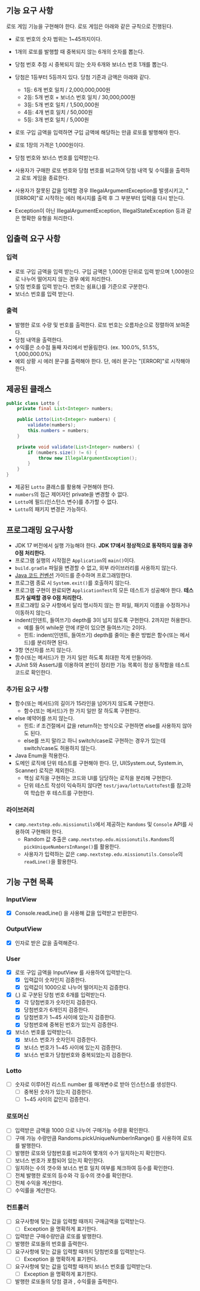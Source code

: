 ## 기능 요구 사항

로또 게임 기능을 구현해야 한다. 로또 게임은 아래와 같은 규칙으로 진행된다.

- 로또 번호의 숫자 범위는 1~45까지이다.
- 1개의 로또를 발행할 때 중복되지 않는 6개의 숫자를 뽑는다.
- 당첨 번호 추첨 시 중복되지 않는 숫자 6개와 보너스 번호 1개를 뽑는다.
- 당첨은 1등부터 5등까지 있다. 당첨 기준과 금액은 아래와 같다.
    - 1등: 6개 번호 일치 / 2,000,000,000원
    - 2등: 5개 번호 + 보너스 번호 일치 / 30,000,000원
    - 3등: 5개 번호 일치 / 1,500,000원
    - 4등: 4개 번호 일치 / 50,000원
    - 5등: 3개 번호 일치 / 5,000원
  


- 로또 구입 금액을 입력하면 구입 금액에 해당하는 만큼 로또를 발행해야 한다.
- 로또 1장의 가격은 1,000원이다.
- 당첨 번호와 보너스 번호를 입력받는다.
- 사용자가 구매한 로또 번호와 당첨 번호를 비교하여 당첨 내역 및 수익률을 출력하고 로또 게임을 종료한다.
- 사용자가 잘못된 값을 입력할 경우 IllegalArgumentException를 발생시키고, "[ERROR]"로 시작하는 에러 메시지를 출력 후 그 부분부터 입력을 다시 받는다.
- Exception이 아닌 IllegalArgumentException, IllegalStateException 등과 같은 명확한 유형을 처리한다.


## 입출력 요구 사항

### 입력
- 로또 구입 금액을 입력 받는다. 구입 금액은 1,000원 단위로 입력 받으며 1,000원으로 나누어 떨어지지 않는 경우 예외 처리한다.
- 당첨 번호를 입력 받는다. 번호는 쉼표(,)를 기준으로 구분한다.
- 보너스 번호를 입력 받는다.


### 출력
- 발행한 로또 수량 및 번호를 출력한다. 로또 번호는 오름차순으로 정렬하여 보여준다.
- 당첨 내역을 출력한다.
- 수익률은 소수점 둘째 자리에서 반올림한다. (ex. 100.0%, 51.5%, 1,000,000.0%)
- 예외 상황 시 에러 문구를 출력해야 한다. 단, 에러 문구는 "[ERROR]"로 시작해야 한다.


## 제공된 클래스

```java
public class Lotto {
    private final List<Integer> numbers;

    public Lotto(List<Integer> numbers) {
        validate(numbers);
        this.numbers = numbers;
    }

    private void validate(List<Integer> numbers) {
        if (numbers.size() != 6) {
            throw new IllegalArgumentException();
        }
    }
}
```

- 제공된 `Lotto` 클래스를 활용해 구현해야 한다.
- `numbers`의 접근 제어자인 private을 변경할 수 없다.
- `Lotto`에 필드(인스턴스 변수)를 추가할 수 없다.
- `Lotto`의 패키지 변경은 가능하다.


## 프로그래밍 요구사항

- JDK 17 버전에서 실행 가능해야 한다. **JDK 17에서 정상적으로 동작하지 않을 경우 0점 처리한다.**
- 프로그램 실행의 시작점은 `Application`의 `main()`이다.
- `build.gradle` 파일을 변경할 수 없고, 외부 라이브러리를 사용하지 않는다.
- [Java 코드 컨벤션](https://github.com/woowacourse/woowacourse-docs/tree/master/styleguide/java) 가이드를 준수하며 프로그래밍한다.
- 프로그램 종료 시 `System.exit()`를 호출하지 않는다.
- 프로그램 구현이 완료되면 `ApplicationTest`의 모든 테스트가 성공해야 한다. **테스트가 실패할 경우 0점 처리한다.**
- 프로그래밍 요구 사항에서 달리 명시하지 않는 한 파일, 패키지 이름을 수정하거나 이동하지 않는다.
- indent(인덴트, 들여쓰기) depth를 3이 넘지 않도록 구현한다. 2까지만 허용한다.
    - 예를 들어 while문 안에 if문이 있으면 들여쓰기는 2이다.
    - 힌트: indent(인덴트, 들여쓰기) depth를 줄이는 좋은 방법은 함수(또는 메서드)를 분리하면 된다.
- 3항 연산자를 쓰지 않는다.
- 함수(또는 메서드)가 한 가지 일만 하도록 최대한 작게 만들어라.
- JUnit 5와 AssertJ를 이용하여 본인이 정리한 기능 목록이 정상 동작함을 테스트 코드로 확인한다.

### 추가된 요구 사항

- 함수(또는 메서드)의 길이가 15라인을 넘어가지 않도록 구현한다.
    - 함수(또는 메서드)가 한 가지 일만 잘 하도록 구현한다.
- else 예약어를 쓰지 않는다.
    - 힌트: if 조건절에서 값을 return하는 방식으로 구현하면 else를 사용하지 않아도 된다.
    - else를 쓰지 말라고 하니 switch/case로 구현하는 경우가 있는데 switch/case도 허용하지 않는다.
- Java Enum을 적용한다.
- 도메인 로직에 단위 테스트를 구현해야 한다. 단, UI(System.out, System.in, Scanner) 로직은 제외한다.
    - 핵심 로직을 구현하는 코드와 UI를 담당하는 로직을 분리해 구현한다.
    - 단위 테스트 작성이 익숙하지 않다면 `test/java/lotto/LottoTest`를 참고하여 학습한 후 테스트를 구현한다.

### 라이브러리

- `camp.nextstep.edu.missionutils`에서 제공하는 `Randoms` 및 `Console`
  API를 사용하여 구현해야 한다.
    - Random 값 추출은 `camp.nextstep.edu.missionutils.Randoms`의 `pickUniqueNumbersInRange()`를 활용한다.
    - 사용자가 입력하는 값은 `camp.nextstep.edu.missionutils.Console`의 `readLine()`을 활용한다.

## 기능 구현 목록

### InputView
- [x] Console.readLine() 을 사용해 값을 입력받고 반환한다.

### OutputView
- [x] 인자로 받은 값을 출력해준다.

### User
- [x] 로또 구입 금액을 InputView 를 사용하여 입력받는다.
  - [x] 입력값이 숫자인지 검증한다.
  - [x] 입력값이 1000으로 나누어 떨어지는지 검증한다.
- [x] (,) 로 구분된 당첨 번호 6개를 입력받는다.
  - [x] 각 당첨번호가 숫자인지 검증한다.
  - [x] 당첨번호가 6개인지 검증한다.
  - [x] 당첨번호가 1~45 사이에 있는지 검증한다.
  - [x] 당첨번호에 중복된 번호가 있는지 검증한다.
- [x] 보너스 번호를 입력받는다.
  - [x] 보너스 번호가 숫자인지 검증한다.
  - [x] 보너스 번호가 1~45 사이에 있는지 검증한다.
  - [x] 보너스 번호가 당첨번호와 중복되었는지 검증한다.

### Lotto
- [ ] 숫자로 이루어진 리스트 number 를 매개변수로 받아 인스턴스를 생성한다.
  - [ ] 중복된 숫자가 있는지 검증한다.
  - [ ] 1~45 사이의 값인지 검증한다.

### 로또머신
- [ ] 입력받은 금액을 1000 으로 나누어 구매가능 수량을 확인한다.
- [ ] 구매 가능 수량만큼 Randoms.pickUniqueNumberInRange() 를 사용하여 로또를 발행한다.
- [ ] 발행한 로또와 당첨번호를 비교하여 몇개의 수가 일치하는지 확인한다.
- [ ] 보너스 번호가 포함되어 있는지 확인한다.
- [ ] 일치하는 수의 갯수와 보너스 번호 일치 여부를 체크하여 등수를 확인한다.
- [ ] 전체 발행한 로또의 등수와 각 등수의 갯수를 확인한다.
- [ ] 전체 수익을 계산한다.
- [ ] 수익률을 계산한다.

### 컨트롤러
- [ ] 요구사항에 맞는 값을 입력할 때까지 구매금액을 입력받는다.
  - [ ] Exception 을 명확하게 표기한다.
- [ ] 입력받은 구매수량만큼 로또를 발행한다.
- [ ] 발행한 로또들의 번호를 출력한다.
- [ ] 요구사항에 맞는 값을 입력할 때까지 당첨번호를 입력받는다.
  - [ ] Exception 을 명확하게 표기한다.
- [ ] 요구사항에 맞는 값을 입력할 때까지 보너스 번호를 입력받는다.
  - [ ] Exception 을 명확하게 표기한다.
- [ ] 발행한 로또들의 당첨 결과 , 수익률을 출력한다.
